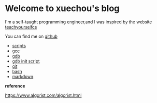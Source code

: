 # Welcome to xuechou's blog

I'm a self-taught programming engineer,and I was inspired by the website [teachyourselfcs](https://teachyourselfcs.com/)

You can find me on [github](https://github.com/xuechou)

- [scripts](./script/index.md)
- [gcc](./gcc/index.md)
- [gdb](./gdb.md)
- [gdb init script](./gdb.init.script.md)
- [git](./git.md)
- [bash](./bash.md)
- [markdown](./markdown-cheat-sheet.md)

**reference**

https://www.algorist.com/algorist.html

